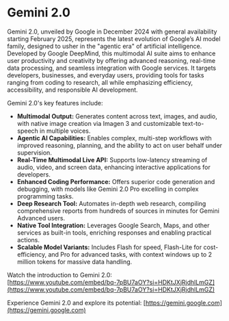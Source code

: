 # Gemini 2.0

Gemini 2.0, unveiled by Google in December 2024 with general availability starting February 2025, represents the latest evolution of Google’s AI model family, designed to usher in the "agentic era" of artificial intelligence. Developed by Google DeepMind, this multimodal AI suite aims to enhance user productivity and creativity by offering advanced reasoning, real-time data processing, and seamless integration with Google services. It targets developers, businesses, and everyday users, providing tools for tasks ranging from coding to research, all while emphasizing efficiency, accessibility, and responsible AI development.

Gemini 2.0's key features include:

*   **Multimodal Output:** Generates content across text, images, and audio, with native image creation via Imagen 3 and customizable text-to-speech in multiple voices.
*   **Agentic AI Capabilities:** Enables complex, multi-step workflows with improved reasoning, planning, and the ability to act on user behalf under supervision.
*   **Real-Time Multimodal Live API:** Supports low-latency streaming of audio, video, and screen data, enhancing interactive applications for developers.
*   **Enhanced Coding Performance:** Offers superior code generation and debugging, with models like Gemini 2.0 Pro excelling in complex programming tasks.
*   **Deep Research Tool:** Automates in-depth web research, compiling comprehensive reports from hundreds of sources in minutes for Gemini Advanced users.
*   **Native Tool Integration:** Leverages Google Search, Maps, and other services as built-in tools, enriching responses and enabling practical actions.
*   **Scalable Model Variants:** Includes Flash for speed, Flash-Lite for cost-efficiency, and Pro for advanced tasks, with context windows up to 2 million tokens for massive data handling.

Watch the introduction to Gemini 2.0: [https://www.youtube.com/embed/bq-7pBU7aOY?si=HDKtJXjRjdhlLmGZ](https://www.youtube.com/embed/bq-7pBU7aOY?si=HDKtJXjRjdhlLmGZ)

Experience Gemini 2.0 and explore its potential: [https://gemini.google.com](https://gemini.google.com)